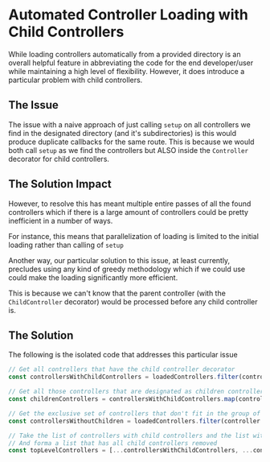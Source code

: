 # Automated Controller Loading with Child Controllers
While loading controllers automatically from a provided directory is an overall helpful feature in abbreviating the code for the end developer/user while maintaining a high level of flexibility. However, it does introduce a particular problem with child controllers.

## The Issue
The issue with a naive approach of just calling `setup` on all controllers we find in the designated directory (and it's subdirectories) is this would produce duplicate callbacks for the same route. This is because we would both call `setup` as we find the controllers but ALSO inside the `Controller` decorator for child controllers.

## The Solution Impact
However, to resolve this has meant multiple entire passes of all the found controllers which if there is a large amount of controllers could be pretty inefficient in a number of ways. 

For instance, this means that parallelization of loading is limited to the initial loading rather than calling of `setup`

Another way, our particular solution to this issue, at least currently, precludes using any kind of greedy methodology which if we could use could make the loading significantly more efficient. 

This is because we can't know that the parent controller (with the `ChildController` decorator) would be processed before any child controller is.

## The Solution
The following is the isolated code that addresses this particular issue

```typescript
// Get all controllers that have the child controller decorator
const controllersWithChildControllers = loadedControllers.filter(controller => Reflect.getMetadata('ChildController', controller) !== undefined);

// Get all those controllers that are designated as children controllers by parent controller
const childrenControllers = controllersWithChildControllers.map(controller => Reflect.getMetadata('ChildController', controller));

// Get the exclusive set of controllers that don't fit in the group of controllers with child controllers OR a child controller themselves
const controllersWithoutChildren = loadedControllers.filter(controller => !controllersWithChildControllers.includes(controller) && !childrenControllers.includes(controller));

// Take the list of controllers with child controllers and the list without children (that excludes children themselves)
// And forma a list that has all child controllers removed
const topLevelControllers = [...controllersWithChildControllers, ...controllersWithoutChildren];
```